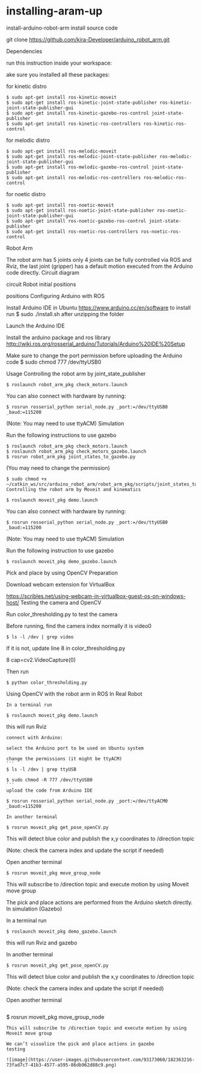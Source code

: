 # installing-aram-up



install-arduino-robot-arm
install source code

git clone https://github.com/kira-Developer/arduino_robot_arm.git

Dependencies

run this instruction inside your workspace:

ake sure you installed all these packages:

for kinetic distro
```
$ sudo apt-get install ros-kinetic-moveit
$ sudo apt-get install ros-kinetic-joint-state-publisher ros-kinetic-joint-state-publisher-gui
$ sudo apt-get install ros-kinetic-gazebo-ros-control joint-state-publisher
$ sudo apt-get install ros-kinetic-ros-controllers ros-kinetic-ros-control
```
for melodic distro
```
$ sudo apt-get install ros-melodic-moveit
$ sudo apt-get install ros-melodic-joint-state-publisher ros-melodic-joint-state-publisher-gui
$ sudo apt-get install ros-melodic-gazebo-ros-control joint-state-publisher
$ sudo apt-get install ros-melodic-ros-controllers ros-melodic-ros-control
```
for noetic distro
```
$ sudo apt-get install ros-noetic-moveit
$ sudo apt-get install ros-noetic-joint-state-publisher ros-noetic-joint-state-publisher-gui
$ sudo apt-get install ros-noetic-gazebo-ros-control joint-state-publisher
$ sudo apt-get install ros-noetic-ros-controllers ros-noetic-ros-control
```
Robot Arm

The robot arm has 5 joints only 4 joints can be fully controlled via ROS and Rviz, the last joint (gripper) has a default motion executed from the Arduino code directly.
Circuit diagram

circuit
Robot initial positions

positions
Configuring Arduino with ROS

   Install Arduino IDE in Ubuntu https://www.arduino.cc/en/software to install run $ sudo ./install.sh after unzipping the folder

   Launch the Arduino IDE

   Install the arduino package and ros library http://wiki.ros.org/rosserial_arduino/Tutorials/Arduino%20IDE%20Setup

   Make sure to change the port permission before uploading the Arduino code $ sudo chmod 777 /dev/ttyUSB0

Usage
Controlling the robot arm by joint_state_publisher
```
$ roslaunch robot_arm_pkg check_motors.launch
```
You can also connect with hardware by running:
```
$ rosrun rosserial_python serial_node.py _port:=/dev/ttyUSB0 _baud:=115200
```
(Note: You may need to use ttyACM)
Simulation

Run the following instructions to use gazebo
```
$ roslaunch robot_arm_pkg check_motors.launch
$ roslaunch robot_arm_pkg check_motors_gazebo.launch
$ rosrun robot_arm_pkg joint_states_to_gazebo.py
```
(You may need to change the permission)
```
$ sudo chmod +x ~/catkin_ws/src/arduino_robot_arm/robot_arm_pkg/scripts/joint_states_to_gazebo.py
Controlling the robot arm by Moveit and kinematics
```
```
$ roslaunch moveit_pkg demo.launch
```

You can also connect with hardware by running:
```
$ rosrun rosserial_python serial_node.py _port:=/dev/ttyUSB0 _baud:=115200
```
(Note: You may need to use ttyACM)
Simulation

Run the following instruction to use gazebo
```
$ roslaunch moveit_pkg demo_gazebo.launch
```
Pick and place by using OpenCV
Preparation

Download webcam extension for VirtualBox

https://scribles.net/using-webcam-in-virtualbox-guest-os-on-windows-host/
Testing the camera and OpenCV

Run color_thresholding.py to test the camera

Before running, find the camera index normally it is video0
```
$ ls -l /dev | grep video
```
If it is not, update line 8 in color_thresholding.py

8 cap=cv2.VideoCapture(0)

Then run
```
$ python color_thresholding.py
```
Using OpenCV with the robot arm in ROS
In Real Robot

    In a terminal run
```
$ roslaunch moveit_pkg demo.launch
```
this will run Rviz

    connect with Arduino:

    select the Arduino port to be used on Ubuntu system

    change the permissions (it might be ttyACM)
    ```
    $ ls -l /dev | grep ttyUSB
    
    $ sudo chmod -R 777 /dev/ttyUSB0
    ```
    upload the code from Arduino IDE
```
$ rosrun rosserial_python serial_node.py _port:=/dev/ttyACM0 _baud:=115200
```
    In another terminal
```
$ rosrun moveit_pkg get_pose_openCV.py
```
This will detect blue color and publish the x,y coordinates to /direction topic

(Note: check the camera index and update the script if needed)

   Open another terminal
```
$ rosrun moveit_pkg move_group_node
```
This will subscribe to /direction topic and execute motion by using Moveit move group

The pick and place actions are performed from the Arduino sketch directly.
In simulation (Gazebo)

   In a terminal run
```
$ roslaunch moveit_pkg demo_gazebo.launch
```
this will run Rviz and gazebo

   In another terminal
```
$ rosrun moveit_pkg get_pose_openCV.py
```
This will detect blue color and publish the x,y coordinates to /direction topic

(Note: check the camera index and update the script if needed)

 Open another terminal
```
 ```
$ rosrun moveit_pkg move_group_node
```
This will subscribe to /direction topic and execute motion by using Moveit move group

We can’t visualize the pick and place actions in gazebo
testing

![image](https://user-images.githubusercontent.com/93173060/182363216-73fad7c7-41b3-4577-a595-86db962d88c9.png)

